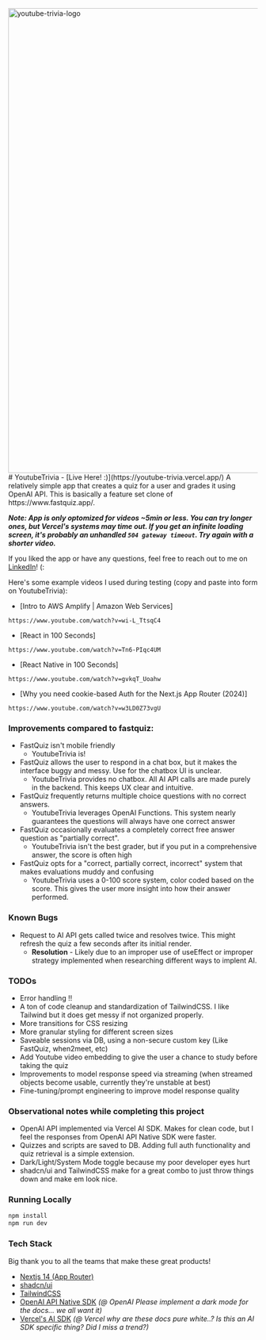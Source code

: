<img width="938" alt="youtube-trivia-logo" src="https://github.com/AriEncarnacion/youtube-trivia/assets/48712583/599df377-d5a0-4511-9a00-3f67fc4d118b">
# YoutubeTrivia - [Live Here! :)](https://youtube-trivia.vercel.app/)
A relatively simple app that creates a quiz for a user and grades it using OpenAI API. This is basically a feature set clone of https://www.fastquiz.app/.


**_Note: App is only optomized for videos ~5min or less. You can try longer ones, but Vercel's systems may time out. If you get an infinite loading screen, it's probably an unhandled `504 gateway timeout`. Try again with a shorter video._**


If you liked the app or have any questions, feel free to reach out to me on [LinkedIn](https://www.linkedin.com/in/ariel-encarnacion/)! (:


Here's some example videos I used during testing (copy and paste into form on YoutubeTrivia):
* [Intro to AWS Amplify | Amazon Web Services]
```
https://www.youtube.com/watch?v=wi-L_TtsqC4
```
* [React in 100 Seconds]
```
https://www.youtube.com/watch?v=Tn6-PIqc4UM
```
* [React Native in 100 Seconds]
```
https://www.youtube.com/watch?v=gvkqT_Uoahw 
```
* [Why you need cookie-based Auth for the Next.js App Router (2024)]
```
https://www.youtube.com/watch?v=w3LD0Z73vgU
```

### Improvements compared to fastquiz:
* FastQuiz isn't mobile friendly
  * YoutubeTrivia is! 
* FastQuiz allows the user to respond in a chat box, but it makes the interface buggy and messy. Use for the chatbox UI is unclear.
  * YoutubeTrivia provides no chatbox. All AI API calls are made purely in the backend. This keeps UX clear and intuitive.
* FastQuiz frequently returns multiple choice questions with no correct answers.
  * YoutubeTrivia leverages OpenAI Functions. This system nearly guarantees the questions will always have one correct answer
* FastQuiz occasionally evaluates a completely correct free answer question as "partially correct".
  * YoutubeTrivia isn't the best grader, but if you put in a comprehensive answer, the score is often high
* FastQuiz opts for a "correct, partially correct, incorrect" system that makes evaluations muddy and confusing
  * YoutubeTrivia uses a 0-100 score system, color coded based on the score. This gives the user more insight into how their answer performed.

### Known Bugs
* Request to AI API gets called twice and resolves twice. This might refresh the quiz a few seconds after its initial render.
  * **Resolution** - Likely due to an improper use of useEffect or improper strategy implemented when researching different ways to implent AI.
  
### TODOs
 * Error handling !!
 * A ton of code cleanup and standardization of TailwindCSS. I like Tailwind but it does get messy if not organized properly.
 * More transitions for CSS resizing
 * More granular styling for different screen sizes
 * Saveable sessions via DB, using a non-secure custom key (Like FastQuiz, when2meet, etc)
 * Add Youtube video embedding to give the user a chance to study before taking the quiz
 * Improvements to model response speed via streaming (when streamed objects become usable, currently they're unstable at best)
 * Fine-tuning/prompt engineering to improve model response quality

### Observational notes while completing this project
* OpenAI API implemented via Vercel AI SDK. Makes for clean code, but I feel the responses from OpenAI API Native SDK were faster.
* Quizzes and scripts are saved to DB. Adding full auth functionality and quiz retrieval is a simple extension.
* Dark/Light/System Mode toggle because my poor developer eyes hurt
* shadcn/ui and TailwindCSS make for a great combo to just throw things down and make em look nice.

### Running Locally
```bash
npm install
npm run dev
```

### Tech Stack
Big thank you to all the teams that make these great products!
* [Nextjs 14 (App Router)](https://nextjs.org/docs)
* [shadcn/ui](https://ui.shadcn.com/)
* [TailwindCSS](https://tailwindcss.com/)
* [OpenAI API Native SDK](https://platform.openai.com/docs/overview) _(@ OpenAI Please implement a dark mode for the docs... we all want it)_
* [Vercel's AI SDK](https://sdk.vercel.ai/docs/introduction) _(@ Vercel why are these docs pure white..? Is this an AI SDK specific thing? Did I miss a trend?)_
